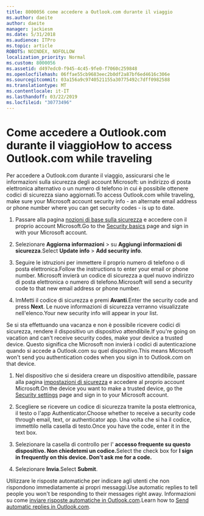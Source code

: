```yaml
---
title: 8000056 come accedere a Outlook.com durante il viaggio
ms.author: daeite
author: daeite
manager: jackiesm
ms.date: 5/31/2018
ms.audience: ITPro
ms.topic: article
ROBOTS: NOINDEX, NOFOLLOW
localization_priority: Normal
ms.custom: 8000056
ms.assetid: d497edc0-f945-4c45-9fe0-f7060c259848
ms.openlocfilehash: 06ffae55cb9683eec2b0df2a87bf6ed4616c306e
ms.sourcegitcommit: 03a156a9c9740521155a30775492c7dff0982588
ms.translationtype: MT
ms.contentlocale: it-IT
ms.lasthandoff: 03/22/2019
ms.locfileid: "30773496"
---
```

# <a name="how-to-access-outlookcom-while-traveling"></a><span data-ttu-id="f6605-102">Come accedere a Outlook.com durante il viaggio</span><span class="sxs-lookup"><span data-stu-id="f6605-102">How to access Outlook.com while traveling</span></span>

<span data-ttu-id="f6605-103">Per accedere a Outlook.com durante il viaggio, assicurarsi che le informazioni sulla sicurezza degli account Microsoft: un indirizzo di posta elettronica alternativo o un numero di telefono in cui è possibile ottenere codici di sicurezza siano aggiornati.</span><span class="sxs-lookup"><span data-stu-id="f6605-103">To access Outlook.com while traveling, make sure your Microsoft account security info - an alternate email address or phone number where you can get security codes - is up to date.</span></span>
  
1. <span data-ttu-id="f6605-104">Passare alla pagina [nozioni di base sulla sicurezza](https://go.microsoft.com/fwlink/p/?linkid=842325) e accedere con il proprio account Microsoft.</span><span class="sxs-lookup"><span data-stu-id="f6605-104">Go to the [Security basics](https://go.microsoft.com/fwlink/p/?linkid=842325) page and sign in with your Microsoft account.</span></span> 
    
2. <span data-ttu-id="f6605-105">Selezionare **Aggiorna informazioni** \> su **Aggiungi informazioni di sicurezza**.</span><span class="sxs-lookup"><span data-stu-id="f6605-105">Select **Update info** \> **Add security info**.</span></span> 
    
3. <span data-ttu-id="f6605-106">Seguire le istruzioni per immettere il proprio numero di telefono o di posta elettronica.</span><span class="sxs-lookup"><span data-stu-id="f6605-106">Follow the instructions to enter your email or phone number.</span></span> <span data-ttu-id="f6605-107">Microsoft invierà un codice di sicurezza a quel nuovo indirizzo di posta elettronica o numero di telefono.</span><span class="sxs-lookup"><span data-stu-id="f6605-107">Microsoft will send a security code to that new email address or phone number.</span></span>
    
4. <span data-ttu-id="f6605-108">ImMetti il codice di sicurezza e premi **Avanti**.</span><span class="sxs-lookup"><span data-stu-id="f6605-108">Enter the security code and press **Next**.</span></span> <span data-ttu-id="f6605-109">Le nuove informazioni di sicurezza verranno visualizzate nell'elenco.</span><span class="sxs-lookup"><span data-stu-id="f6605-109">Your new security info will appear in your list.</span></span> 
    
<span data-ttu-id="f6605-110">Se si sta effettuando una vacanza e non è possibile ricevere codici di sicurezza, rendere il dispositivo un dispositivo attendibile.</span><span class="sxs-lookup"><span data-stu-id="f6605-110">If you're going on vacation and can't receive security codes, make your device a trusted device.</span></span> <span data-ttu-id="f6605-111">Questo significa che Microsoft non invierà i codici di autenticazione quando si accede a Outlook.com su quel dispositivo.</span><span class="sxs-lookup"><span data-stu-id="f6605-111">This means Microsoft won't send you authentication codes when you sign in to Outlook.com on that device.</span></span>
  
1. <span data-ttu-id="f6605-112">Nel dispositivo che si desidera creare un dispositivo attendibile, passare alla pagina [impostazioni di sicurezza](https://go.microsoft.com/fwlink/p/?linkid=2002000&amp;clcid=0x409) e accedere al proprio account Microsoft.</span><span class="sxs-lookup"><span data-stu-id="f6605-112">On the device you want to make a trusted device, go the [Security settings](https://go.microsoft.com/fwlink/p/?linkid=2002000&amp;clcid=0x409) page and sign in to your Microsoft account.</span></span> 
    
2. <span data-ttu-id="f6605-113">Scegliere se ricevere un codice di sicurezza tramite la posta elettronica, il testo o l'app Authenticator.</span><span class="sxs-lookup"><span data-stu-id="f6605-113">Choose whether to receive a security code through email, text, or authenticator app.</span></span> <span data-ttu-id="f6605-114">Una volta che si ha il codice, immettilo nella casella di testo.</span><span class="sxs-lookup"><span data-stu-id="f6605-114">Once you have the code, enter it in the text box.</span></span>
    
3. <span data-ttu-id="f6605-115">Selezionare la casella di controllo per l' **accesso frequente su questo dispositivo. Non chiedetemi un codice.**</span><span class="sxs-lookup"><span data-stu-id="f6605-115">Select the check box for **I sign in frequently on this device. Don't ask me for a code.**</span></span>
    
4. <span data-ttu-id="f6605-116">Selezionare **Invia**.</span><span class="sxs-lookup"><span data-stu-id="f6605-116">Select **Submit**.</span></span> 
    
<span data-ttu-id="f6605-117">Utilizzare le risposte automatiche per indicare agli utenti che non rispondono immediatamente ai propri messaggi.</span><span class="sxs-lookup"><span data-stu-id="f6605-117">Use automatic replies to tell people you won't be responding to their messages right away.</span></span> <span data-ttu-id="f6605-118">Informazioni su come [inviare risposte automatiche in Outlook.com](https://go.microsoft.com/fwlink/p/?linkid=2002100&amp;clcid=0x409).</span><span class="sxs-lookup"><span data-stu-id="f6605-118">Learn how to [Send automatic replies in Outlook.com](https://go.microsoft.com/fwlink/p/?linkid=2002100&amp;clcid=0x409).</span></span>
  

